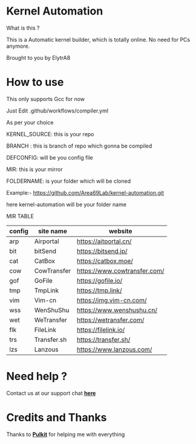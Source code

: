 # Kernel Automation #

What is this ?

This is a Automatic kernel builder, which is totally online. No need for PCs anymore.

Brought to you by ElytrA8

# How to use #

This only supports Gcc for now

Just Edit .github/workflows/compiler.yml

As per your choice

KERNEL_SOURCE: this is your repo

BRANCH : this is branch of repo which gonna be compiled

DEFCONFIG: will be you config file

MIR: this is your mirror

FOLDERNAME: is your folder which will be cloned 

Example:- https://github.com/Area69Lab/kernel-automation.git

here kernel-automation will be your folder name

MIR TABLE


| config | site name | website |
|  ----  | ----  |  ----  |
|  arp  |  Airportal  |  https://aitportal.cn/ |
|  bit  |  bitSend  |  https://bitsend.jp/ |
|  cat  |  CatBox  |  https://catbox.moe/
|  cow  |  CowTransfer  |  https://www.cowtransfer.com/ |
|  gof  |  GoFile  |  https://gofile.io/ |
|  tmp  |  TmpLink  |  https://tmp.link/ |
|  vim  |  Vim-cn  |  https://img.vim-cn.com/ |
|  wss  |  WenShuShu  |  https://www.wenshushu.cn/ |
|  wet  |  WeTransfer  |  https://wetransfer.com/ |
|  flk  |  FileLink  |  https://filelink.io/ |
|  trs  |  Transfer.sh  |  https://transfer.sh/ |
|  lzs  |  Lanzous  |  https://www.lanzous.com/ |

# Need help ? #

Contact us at our support chat [**here**](https://t.me/Area69Lab)

# Credits and Thanks #

Thanks to [**Pulkit**](https://www.github.com/Pulkit077) for helping me with everything



